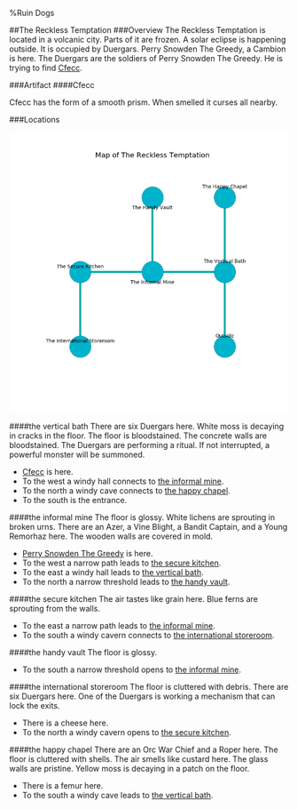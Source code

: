 %Ruin Dogs

##The Reckless Temptation
###Overview
The Reckless Temptation is located in a volcanic city. Parts of it are frozen. A solar eclipse is happening outside. It is occupied by Duergars. <a name="Perry-Snowden-The-Greedy"></a>Perry Snowden The Greedy, a Cambion is here. The Duergars are the soldiers of Perry Snowden The Greedy. He  is trying to find [Cfecc](#Cfecc). 



###Artifact
####<a name="Cfecc"></a>Cfecc


Cfecc has the form of a smooth prism. When smelled it curses all nearby. 





###Locations


![](../v2/images/The-Reckless-Temptation.png)

####<a name="the-vertical-bath"></a>the vertical bath
There are six Duergars here. White moss is decaying in cracks in the floor. The floor is bloodstained. The concrete walls are bloodstained. The Duergars are performing a ritual. If not interrupted, a powerful monster will be summoned. 



* [Cfecc](#Cfecc) is here.
* To the west a windy hall connects to [the informal mine](#the-informal-mine).
* To the north a windy cave connects to [the happy chapel](#the-happy-chapel).
* To the south is the entrance.


####<a name="the-informal-mine"></a>the informal mine
The floor is glossy. White lichens are sprouting in broken urns. There are an Azer, a Vine Blight, a Bandit Captain, and a Young Remorhaz here. The wooden walls are covered in mold. 



* [Perry Snowden The Greedy](#Perry-Snowden-The-Greedy) is here.
* To the west a narrow path leads to [the secure kitchen](#the-secure-kitchen).
* To the east a windy hall leads to [the vertical bath](#the-vertical-bath).
* To the north a narrow threshold leads to [the handy vault](#the-handy-vault).


####<a name="the-secure-kitchen"></a>the secure kitchen
The air tastes like grain here. Blue ferns are sprouting from the walls. 



* To the east a narrow path leads to [the informal mine](#the-informal-mine).
* To the south a windy cavern connects to [the international storeroom](#the-international-storeroom).


####<a name="the-handy-vault"></a>the handy vault
The floor is glossy. 



* To the south a narrow threshold opens to [the informal mine](#the-informal-mine).


####<a name="the-international-storeroom"></a>the international storeroom
The floor is cluttered with debris. There are six Duergars here. One of the Duergars is working a mechanism that can lock the exits. 



* There is a cheese here.
* To the north a windy cavern opens to [the secure kitchen](#the-secure-kitchen).


####<a name="the-happy-chapel"></a>the happy chapel
There are an Orc War Chief and a Roper here. The floor is cluttered with shells. The air smells like custard here. The glass walls are pristine. Yellow moss is decaying in a patch on the floor. 



* There is a femur here.
* To the south a windy cave leads to [the vertical bath](#the-vertical-bath).


